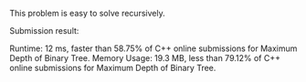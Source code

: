 This problem is easy to solve recursively. 

Submission result:

Runtime: 12 ms, faster than 58.75% of C++ online submissions for Maximum Depth of Binary Tree.
Memory Usage: 19.3 MB, less than 79.12% of C++ online submissions for Maximum Depth of Binary Tree.
